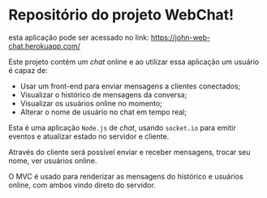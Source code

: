 # Repositório do projeto WebChat!

esta aplicação pode ser acessado no link: https://john-web-chat.herokuapp.com/

Este projeto contém um _chat_ online e ao utilizar essa aplicação um usuário é capaz de:

 - Usar um front-end para enviar mensagens a clientes conectados;
 - Visualizar o histórico de mensagens da conversa;
 - Visualizar os usuários online no momento;
 - Alterar o nome de usuário no chat em tempo real;


Esta é uma aplicação `Node.js` de _chat_, usando `socket.io` para emitir eventos e atualizar estado no servidor e cliente.

Através do cliente será possível enviar e receber mensagens, trocar seu nome, ver usuários online.

O MVC é usado para renderizar as mensagens do histórico e usuários online, com ambos vindo direto do servidor.

